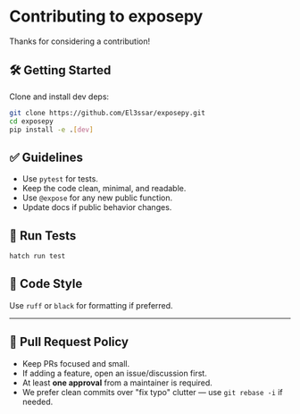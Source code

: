 # Contributing to exposepy

Thanks for considering a contribution!

## 🛠 Getting Started

Clone and install dev deps:

```bash
git clone https://github.com/El3ssar/exposepy.git
cd exposepy
pip install -e .[dev]
```

## ✅ Guidelines

- Use `pytest` for tests.
- Keep the code clean, minimal, and readable.
- Use `@expose` for any new public function.
- Update docs if public behavior changes.

## 🧪 Run Tests

```bash
hatch run test
```

## 🧾 Code Style

Use `ruff` or `black` for formatting if preferred.

---

## 🧠 Pull Request Policy

- Keep PRs focused and small.
- If adding a feature, open an issue/discussion first.
- At least **one approval** from a maintainer is required.
- We prefer clean commits over "fix typo" clutter — use `git rebase -i` if needed.

